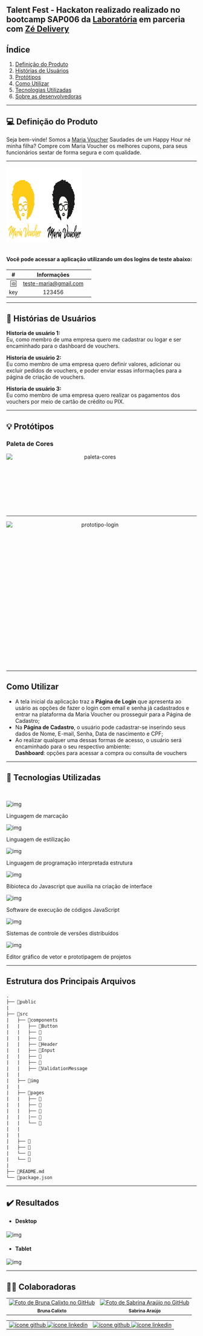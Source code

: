 # <Maria Voucher>

## Talent Fest - Hackaton realizado realizado no bootcamp SAP006 da [Laboratória](https://www.laboratoria.la/br) em parceria com [Zé Delivery](https://www.ze.delivery/)

## Índice

1. [Definição do Produto](#dart-definição-do-produto)
2. [Histórias de Usuários](#pencil2-histórias-de-usuários)
3. [Protótipos](#art-protótipos)
4. [Como Utilizar](#gear-como-utilizar)
5. [Tecnologias Utilizadas](#robot-tecnologias-utilizadas)
6. [Sobre as desenvolvedoras](#woman_technologist-sobre-as-desenvolvedoras)

---
## 💻 Definição do Produto

Seja bem-vinde! Somos a [Maria Voucher](https://tf-ze-delivery.web.app/)
Saudades de um Happy Hour né minha filha?
Compre com Maria Voucher os melhores cupons, para seus funcionários sextar de forma segura e com qualidade.

---

<div style="display: flex">
  <img alt="logo" height="200" width="200" src="./src/img/logo.svg">
</div>

<br>

<div>
 
  <h4> Você pode acessar a aplicação utilizando um dos logins de teste abaixo:</h4>

| #                     	|             Informações            	|                   	|
|:-----------------------:|:----------------------------:	|:---------------------------:	|
| 🆔	| teste-maria@gmail.com 	| 
| key                 	|            123456            	|

</div>

---
## 📃 Histórias de Usuários

**Historia de usuário 1:**  
Eu, como membro de uma empresa quero me cadastrar ou logar e ser encaminhado para o dashboard de vouchers.

**Historia de usuário 2:**  
Eu como membro de uma empresa quero definir valores, adicionar ou excluir pedidos de vouchers, e poder enviar essas informações para a página de criação de vouchers.

**Historia de usuário 3:**  
Eu como membro de uma empresa quero realizar os pagamentos dos vouchers por meio de cartão de crédito ou PIX.

---

## 💡 Protótipos 

### Paleta de Cores 
<div align="center" style="display: flex">
  <img alt="paleta-cores" height="150" width="480" src="">
</div>

---

<div align="center" style="display: flex">
  <img alt="prototipo-login" height="380" width="480" src="">

</div>

---
## Como Utilizar

- A tela inicial da aplicação traz a **Página de Login** que apresenta ao usário as opções de fazer o login com email e senha já cadastrados e entrar na plataforma da Maria Voucher ou prosseguir para a Página de Cadastro;
- Na **Página de Cadastro**, o usuário pode cadastrar-se inserindo seus dados de Nome, E-mail, Senha, Data de nascimento e CPF;
- Ao realizar qualquer uma dessas formas de acesso, o usuário será encaminhado para o seu respectivo ambiente:<br/>
    **Dashboard**: opções para acessar a compra ou consulta de vouchers
  


---
## 🚀 Tecnologias Utilizadas
<br>

 ![img](		https://img.shields.io/badge/HTML5-E34F26?style=for-the-badge&logo=html5&logoColor=white)

 Linguagem de marcação 

  ![img](			https://img.shields.io/badge/CSS3-1572B6?style=for-the-badge&logo=css3&logoColor=white)

 Linguagem de estilização

 ![img](	https://img.shields.io/badge/JavaScript-323330?style=for-the-badge&logo=javascript&logoColor=F7DF1E)

Linguagem de programação interpretada estrutura

 ![img](	https://img.shields.io/badge/React-20232A?style=for-the-badge&logo=react&logoColor=61DAFB)

Bibioteca do Javascript que auxilia na criação de interface

 ![img](https://img.shields.io/badge/Node.js-339933?style=for-the-badge&logo=nodedotjs&logoColor=white)

 Software de execução de códigos JavaScript

  ![img](	https://img.shields.io/badge/Git-F05032?style=for-the-badge&logo=git&logoColor=white)

 Sistemas de controle de versões distribuídos

 ![img](	https://img.shields.io/badge/Figma-F24E1E?style=for-the-badge&logo=figma&logoColor=white)

 Editor gráfico de vetor e prototipagem de projetos


---

## Estrutura dos Principais Arquivos
```
.
├── 📁public
|
├── 📁src
|   ├── 📁components
|   |   ├── 📁Button
|   |   ├── 📁
|   |   ├── 📁
|   |   ├── 📁Header
|   |   ├── 📁Input
|   |   ├── 📁
|   |   ├── 📁
|   |   ├── 📁ValidationMessage
|   |
|   ├── 📁img
|   |
|   ├── 📁pages
|   |   ├── 📁
|   |   ├── 📁
|   |   ├── 📁
|   |   |── 📁
|   |   └── 📁
|   |
|   |
|   ├── 📄
|   ├── 📄
|   └── 📄
|   └── 📄
|
├── 📄README.md
└── 📄package.json
```



---

## ✔️ Resultados

* #### Desktop

![img](./src/img/NavegaçãoDesktop.gif)


* #### Tablet

![img](./src/img/TabletResponsive.gif)


---
## 👩‍💻 Colaboradoras 


<table>
  <tr>
      <td align="center">
            <a href="#">
            <img src="https://avatars.githubusercontent.com/u/62296172?v=4" width="100px" alt="Foto de Bruna Calixto no GitHub"/><br>
            <sub>
            <b>Bruna Calixto</b><br>
            </sub>
            </a>
      </td>
    <td align="center">
      <a href="#">
        <img src="https://avatars.githubusercontent.com/u/72632554?v=4" width="100px;" alt="Foto de Sabrina Araújo no GitHub"/><br>
        <sub>
          <b>Sabrina Araújo</b><br>
        </sub>
      </a>
    </td>
   
  </tr>
</table>

<table width="300">
      <td>
            <a href="https://github.com/bruna-devbio/"><img src="./src/img/github.png" alt="ícone github" width="20px" height="20px">
            <a href="https://www.linkedin.com/in/brunacalixtodevjunior/"><img src="./src/img/linkedin.png" alt="ícone linkedin" width="20px" height="20px">
      </td>
      <td>
            <a href="https://github.com/sabrinaaraujo-ds"><img src="./src/img/github.png" alt="ícone github" width="20px" height="20px">
            <a href="https://www.linkedin.com/in/sabrina-araujo-ds/"><img src="./src/img/linkedin.png" alt="ícone linkedin" width="20px" height="20px">
      </td>

</table>


